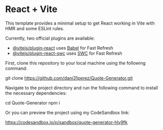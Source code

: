 # React + Vite

This template provides a minimal setup to get React working in Vite with HMR and some ESLint rules.

Currently, two official plugins are available:

- [@vitejs/plugin-react](https://github.com/vitejs/vite-plugin-react/blob/main/packages/plugin-react/README.md) uses [Babel](https://babeljs.io/) for Fast Refresh
- [@vitejs/plugin-react-swc](https://github.com/vitejs/vite-plugin-react-swc) uses [SWC](https://swc.rs/) for Fast Refresh

First, clone this repository to your local machine using the following command:

git clone https://github.com/dani31perez/Quote-Generator.git

Navigate to the project directory and run the following command to install the necessary dependencies:

cd Quote-Generator
npm i

Or you can preview the project using my CodeSandbox link:

https://codesandbox.io/p/sandbox/quote-generator-hlv9fk